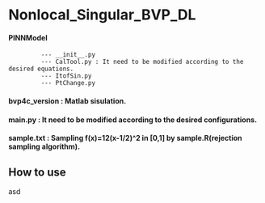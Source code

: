 # Nonlocal_Singular_BVP_DL

#### PINNModel 
             --- __init__.py
             --- CalTool.py : It need to be modified according to the desired equations.
             --- ItofSin.py
             --- PtChange.py 
          
          
#### bvp4c_version : Matlab sisulation.


#### main.py : It need to be modified according to the desired configurations.


#### sample.txt : Sampling f(x)=12(x-1/2)^2 in [0,1] by sample.R(rejection sampling algorithm).



## How to use 
  asd
